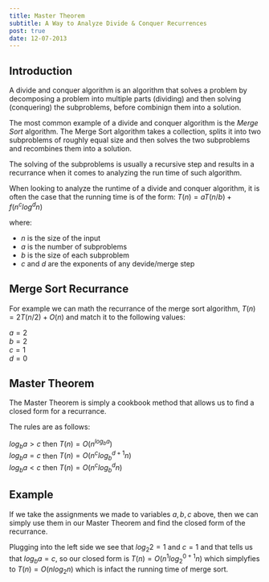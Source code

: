 ```yaml
---
title: Master Theorem
subtitle: A Way to Analyze Divide & Conquer Recurrences
post: true
date: 12-07-2013
---
```



## Introduction
A divide and conquer algorithm is an algorithm that solves a problem by 
decomposing a problem into multiple parts (dividing) and then solving (conquering)
the subproblems, before combinign them into a solution. 

The most common example of a divide and conquer algorithm is the *Merge Sort*
algorithm. The Merge Sort algorithm takes a collection, splits it into two 
subproblems of roughly equal size and then solves the two subproblems and recombines
them into a solution. 

The solving of the subproblems is usually a recursive step and results in a 
recurrance when it comes to analyzing the run time of such algorithm.

When looking to analyze the runtime of a divide and conquer algorithm, it is 
often the case that the running time is of the form: $T(n) = aT(n/b) + f(n^c log^d{n})$

where:

- $n$ is the size of the input
- $a$ is the number of subproblems
- $b$ is the size of each subproblem
- $c$ and $d$ are the exponents of any devide/merge step


## Merge Sort Recurrance

For example we can math the recurrance of the merge sort algorithm, $T(n) = 2T(n/2) + O(n)$
and match it to the following values:

$a = 2$<br>
$b = 2$<br>
$c = 1$<br>
$d = 0$<br>

## Master Theorem

The Master Theorem is simply a cookbook method that allows us to find a closed form for a recurrance.

The rules are as follows:

$log_b{a} > c$ then $T(n) = O (n^{log_b{a}})$  <br>
$log_b{a} = c$ then $T(n) = O (n^c {log}^{d+1}_b{n})$ <br>
$log_b{a} < c$ then $T(n) = O (n^c {log}^{d}_b{n})$ 

## Example

If we take the assignments we made to variables $a,b,c$ above, then we can simply use them in our 
Master Theorem and find the closed form of the recurrance.

Plugging into the left side we see that $log_2{2} = 1$ and $c = 1$ and that tells
us that $log_b{a} = c$, so our closed form is $T(n) = O (n^1 {log}^{0+1}_2{n})$ 
which simplyfies to $T(n) = O(n log_2{n})$ which is infact the running time of merge sort.
